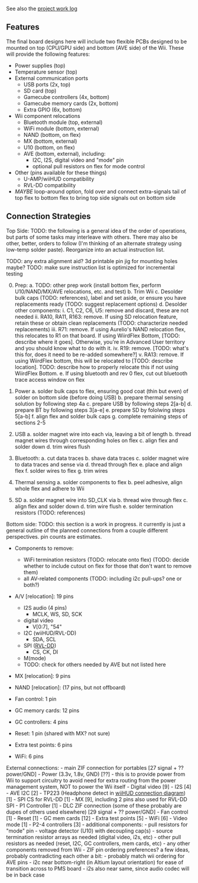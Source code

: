 See also the [project work log](https://bitbuilt.net/forums/index.php?threads/wiirdflex.3365/)

Features
---------

The final board designs here will include two flexible PCBs designed to be mounted on top (CPU/GPU side) and bottom (AVE side) of the Wii.  These will provide the following features:

* Power supplies (top)
* Temperature sensor (top)
* External communication ports
  * USB ports (2x, top)
  * SD card (top)
  * Gamecube controllers (4x, bottom)
  * Gamecube memory cards (2x, bottom)
  * Extra GPIO (6x, bottom)
* Wii component relocations
  * Bluetooth module (top, external)
  * WiFi module (bottom, external)
  * NAND (bottom, on flex)
  * MX (bottom, external)
  * U10 (bottom, on flex)
  * AVE (bottom, external), including:
    * I2C, I2S, digital video and "mode" pin
    * optional pull resistors on flex for mode control
* Other (pins available for these things)
  * U-AMP/wiiHUD compatibility
  * RVL-DD compatibility
* *MAYBE* loop-around option, fold over and connect extra-signals tail of top flex to bottom flex to bring top side signals out on bottom side


Connection Strategies
----------------------

Top Side:
  TODO: the following is a general idea of the order of operations, but parts of some tasks may interleave with others.  There may also be other, better, orders to follow (I'm thinking of an alternate strategy using low-temp solder paste).  Reorganize into an actual instruction list.
  
  TODO: any extra alignment aid? 3d printable pin jig for mounting holes maybe?
  TODO: make sure instruction list is optimized for incremental testing

  0. Prep:
    a. TODO: other prep work (install bottom flex, perform U10/NAND/MX/AVE relocations, etc. and test) 
    b. Trim Wii
    c. Desolder bulk caps (TODO: references), label and set aside, or ensure you have replacements ready (TODO: suggest replacement options)
    d. Desolder other components:
      i.    C1, C2, C6, U5: remove and discard, these are not needed
      ii.   RA10, RA11, R163: remove. If using SD relocation feature, retain these or obtain clean replacements (TODO: characterize needed replacements)
      iii.  R71: remove.  If using Aurelio's NAND relocation flex, this relocates to R1 on that board.  If using WiirdFlex Bottom, [TODO: describe where it goes].  Otherwise, you're in Advanced User territory and you should know what to do with it.
      iv.   R19: remove.  [TODO: what's this for, does it need to be re-added somewhere?]
      v.    RA13: remove.  If using WiirdFlex bottom, this will be relocated to [TODO: describe location].  TODO: describe how to properly relocate this if not using WiirdFlex Bottom.
    e. If using bluetooth and rev 0 flex, cut out bluetooth trace access window on flex
  
  1. Power
    a. solder bulk caps to flex, ensuring good coat (thin but even) of solder on bottom side (before doing USB)
    b. prepare thermal sensing solution by following step 4a
    c. prepare USB by following steps 2[a-b]
    d. prepare BT by following steps 3[a-e]
    e. prepare SD by fololwing steps 5[a-b]
    f. align flex and solder bulk caps
    g. complete remaining steps of sections 2-5

  2. USB
    a. solder magnet wire into each via, leaving a bit of length
    b. thread magnet wires through corresponding holes on flex
    c. align flex and solder down
    d. trim wires flush

  3. Bluetooth:
    a. cut data traces
    b. shave data traces
    c. solder magnet wire to data traces and sense via
    d. thread through flex
    e. place and align flex
    f. solder wires to flex
    g. trim wires

  4. Thermal sensing
    a. solder components to flex
    b. peel adhesive, align whole flex and adhere to Wii
  
  5. SD
    a. solder magnet wire into SD_CLK via
    b. thread wire through flex
    c. align flex and solder down
    d. trim wire flush
    e. solder termination resistors (TODO: references)

Bottom side:
  TODO: this section is a work in progress. it currently is just a general outline of the planned connections from a couple different perspectives.  pin counts are estimates.
  
  - Components to remove:
    - WiFi termination resistors (TODO: relocate onto flex) (TODO: decide whether to include cutout on flex for those that don't want to remove them)
    - all AV-related components (TODO: including i2c pull-ups? one or both?)
  
  - A/V [relocation]: 19 pins
    - I2S audio (4 pins)
      - MCLK, WS, SD, SCK
    - digital video
      - V[0:7], "54"
    - I2C (wiiHUD/RVL-DD)
      - SDA, SCL
    - SPI ([RVL-DD](https://bitbuilt.net/forums/index.php?threads/rvl-dd-documentation.3951/))
      - CS, CK, DI
    - M(mode)
    - TODO: check for others needed by AVE but not listed here
  - MX [relocation]: 9 pins
  - NAND [relocation]: (17 pins, but not offboard)
  - Fan control: 1 pin
  - GC memory cards: 12 pins
  - GC controllers: 4 pins
  - Reset: 1 pin (shared with MX? not sure)
  - Extra test points: 6 pins
  - WiFi: 6 pins

  External connections:
    - main ZIF connection for portables [27 signal + ?? power/GND]
      - Power (3.3v, 1.8v, GND) [??]
        - this is to provide power from Wii to support circuitry to avoid need for extra routing from the power management system, NOT to power the Wii itself
      - Digital video [9]
      - I2S [4]
      - AVE I2C [2]
      - TP223 (Headphone detect in [wiiHUD connection diagram](https://bitbuilt.net/forums/index.php?threads/gboy-rev3.2959/#lg=thread-2959&slide=1)) [1]
      - SPI CS for RVL-DD [1]
      - MX [9], including 2 pins also used for RVL-DD SPI
      - P1 Controller [1]
    - DLC ZIF connection (some of these probably are dupes of others used elsewhere) [29 signal + ?? power/GND]
      - Fan control [1]
      - Reset [1]
      - GC mem cards [12]
      - Extra test points [5]
      - WiFi [6]
      - Video mode [1]
      - P2-4 controllers [3]
    - additional components:
      - pull resistors for "mode" pin
      - voltage detector (U10) with decoupling cap(s)
      - source termination resistor arrays as needed (digital video, i2s, etc)
      - other pull resistors as needed (reset, I2C, GC controllers, mem cards, etc)
      - any other components removed from Wii
    - ZIF pin ordering preferences? a few ideas, probably contradicting each other a bit:
      - probably match wii ordering for AVE pins
      - i2c near bottom-right (in Altium layout orientation) for ease of transition across to PMS board
      - i2s also near same, since audio codec will be in back case

